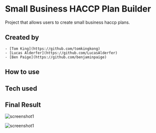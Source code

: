 # Small Business HACCP Plan Builder

Project that allows users to create small business haccp plans. 

## Created by
	- [Tom King](https://github.com/tomkingkong)
	- [Lucas Alderfer](https://github.com/LucasAlderfer)
	- [Ben Paige](https://github.com/benjaminpaige)

## How to use

## Tech used

## Final Result

![screenshot1]() 

![screenshot1]() 
